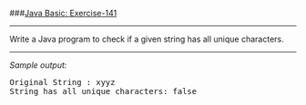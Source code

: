 ###[Java Basic: Exercise-141](https://www.w3resource.com/java-exercises/basic/java-basic-exercise-141.php)
***
<p>Write a Java program to check if a given string has all unique characters. </p>

***
_Sample output:_
<pre class="output">Original String : xyyz
String has all unique characters: false
</pre>